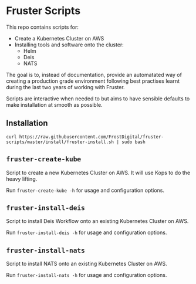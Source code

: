 # Fruster Scripts

This repo contains scripts for:

* Create a Kubernetes Cluster on AWS
* Installing tools and software onto the cluster:
	* Helm
	* Deis
	* NATS

The goal is to, instead of documentation, provide an automatated way of creating a production grade
environment following best practises learnt during the last two years of working with Fruster.

Scripts are interactive when needed to but aims to have sensible defaults to make 
installation at smooth as possible. 

## Installation

```
curl https://raw.githubusercontent.com/FrostDigital/fruster-scripts/master/install/fruster-install.sh | sudo bash
```	

## `fruster-create-kube`

Script to create a new Kubernetes Cluster on AWS. It will use Kops to do the heavy lifting.

Run `fruster-create-kube -h` for usage and configuration options.


## `fruster-install-deis`

Script to install Deis Workflow onto an existing Kubernetes Cluster on AWS.

Run `fruster-install-deis -h` for usage and configuration options.

## `fruster-install-nats`

Script to install NATS onto an existing Kubernetes Cluster on AWS.

Run `fruster-install-nats -h` for usage and configuration options.






